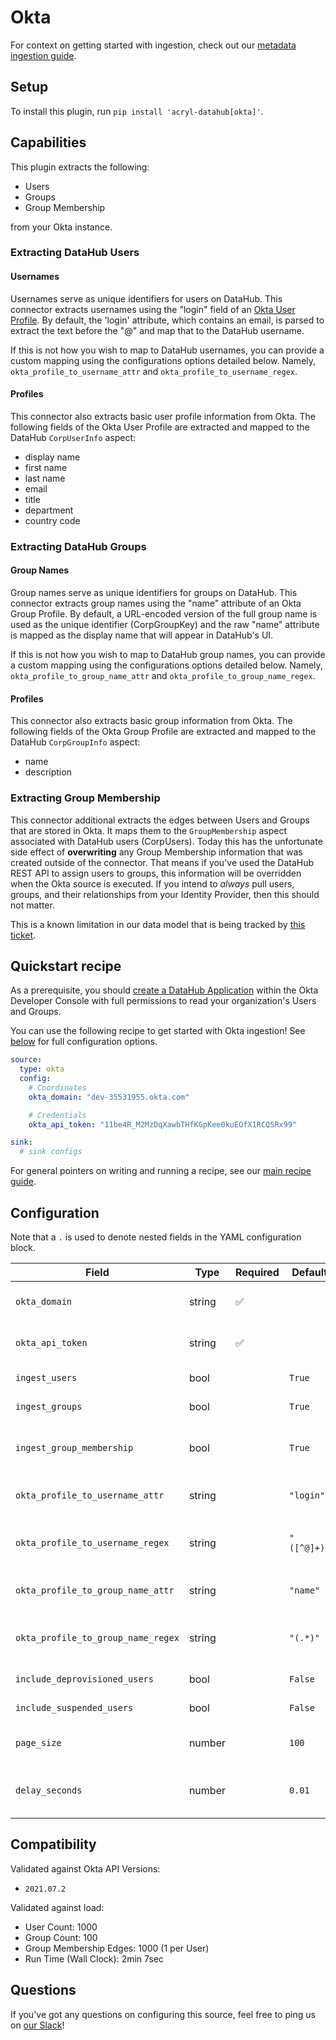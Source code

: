 # Okta 

For context on getting started with ingestion, check out our [metadata ingestion guide](../README.md).

## Setup

To install this plugin, run `pip install 'acryl-datahub[okta]'`.

## Capabilities

This plugin extracts the following:

- Users
- Groups
- Group Membership

from your Okta instance. 

### Extracting DataHub Users

#### Usernames

Usernames serve as unique identifiers for users on DataHub. This connector extracts usernames using the 
"login" field of an [Okta User Profile](https://developer.okta.com/docs/reference/api/users/#profile-object). 
By default, the 'login' attribute, which contains an email, is parsed to extract the text before the "@" and map that to the DataHub username.

If this is not how you wish to map to DataHub usernames, you can provide a custom mapping using the configurations options detailed below. Namely, `okta_profile_to_username_attr` 
and `okta_profile_to_username_regex`. 

#### Profiles

This connector also extracts basic user profile information from Okta. The following fields of the Okta User Profile are extracted
and mapped to the DataHub `CorpUserInfo` aspect:

- display name 
- first name
- last name
- email
- title
- department
- country code 

### Extracting DataHub Groups

#### Group Names

Group names serve as unique identifiers for groups on DataHub. This connector extracts group names using the "name" attribute of an Okta Group Profile.
By default, a URL-encoded version of the full group name is used as the unique identifier (CorpGroupKey) and the raw "name" attribute is mapped
as the display name that will appear in DataHub's UI. 

If this is not how you wish to map to DataHub group names, you can provide a custom mapping using the configurations options detailed below. Namely, `okta_profile_to_group_name_attr`
and `okta_profile_to_group_name_regex`.

#### Profiles 

This connector also extracts basic group information from Okta. The following fields of the Okta Group Profile are extracted and mapped to the
DataHub `CorpGroupInfo` aspect:

- name
- description

### Extracting Group Membership

This connector additional extracts the edges between Users and Groups that are stored in Okta. It maps them to the `GroupMembership` aspect
associated with DataHub users (CorpUsers). Today this has the unfortunate side effect of **overwriting** any Group Membership information that
was created outside of the connector. That means if you've used the DataHub REST API to assign users to groups, this information will be overridden
when the Okta source is executed. If you intend to *always* pull users, groups, and their relationships from your Identity Provider, then
this should not matter. 

This is a known limitation in our data model that is being tracked by [this ticket](https://github.com/linkedin/datahub/issues/3065).


## Quickstart recipe

As a prerequisite, you should [create a DataHub Application](https://developer.okta.com/docs/guides/sign-into-web-app/aspnet/create-okta-application/) within the Okta Developer Console with full permissions
to read your organization's Users and Groups. 

You can use the following recipe to get started with Okta ingestion! See [below](#config-details) for full configuration options.

```yml
source:
  type: okta
  config:
    # Coordinates
    okta_domain: "dev-35531955.okta.com"

    # Credentials
    okta_api_token: "11be4R_M2MzDqXawbTHfKGpKee0kuEOfX1RCQSRx99"

sink:
  # sink configs
```

For general pointers on writing and running a recipe, see our [main recipe guide](../README.md#recipes).


## Configuration

Note that a `.` is used to denote nested fields in the YAML configuration block.

| Field                              | Type   | Required | Default     | Description                                                                                                     |  |
|------------------------------------|--------|----------|-------------|-----------------------------------------------------------------------------------------------------------------|--|
| `okta_domain`                      | string | ✅       |             | The location of your Okta Domain, without a protocol. Can be found in Okta Developer console.                   |  |
| `okta_api_token`                   | string | ✅       |             | An API token generated for the DataHub application inside your Okta Developer Console.                          |  |
| `ingest_users`                     | bool   |          | `True`      | Whether users should be ingested into DataHub.                                                                  |  |
| `ingest_groups`                    | bool   |          | `True`      | Whether groups should be ingested into DataHub.                                                                 |  |
| `ingest_group_membership`          | bool   |          | `True`      | Whether group membership should be ingested into DataHub. ingest_groups must be True if this is True.           |  |
| `okta_profile_to_username_attr`    | string |          | `"login"`   | Which Okta User Profile attribute to use as input to DataHub username mapping.                                  |  |
| `okta_profile_to_username_regex`   | string |          | `"([^@]+)"` | A regex used to parse the DataHub username from the attribute specified in `okta_profile_to_username_attr`.     |  |
| `okta_profile_to_group_name_attr`  | string |          | `"name"`    | Which Okta Group Profile attribute to use as input to DataHub group name mapping.                               |  |
| `okta_profile_to_group_name_regex` | string |          | `"(.*)"`    | A regex used to parse the DataHub group name from the attribute specified in `okta_profile_to_group_name_attr`. |  |
| `include_deprovisioned_users`      | bool   |          | `False`     | Whether to ingest users in the DEPROVISIONED state from Okta.                                                   |  |
| `include_suspended_users`          | bool   |          | `False`     | Whether to ingest users in the SUSPENDED state from Okta.                                                       |  |
| `page_size`                        | number |          | `100`       | The number of entities requested from Okta's REST APIs in one request.                                          |  |
| `delay_seconds`                    | number |          | `0.01`      | Number of seconds to wait between calls to Okta's REST APIs. (Okta rate limits). Defaults to 10ms.                                  |  |

## Compatibility

 Validated against Okta API Versions:
   - `2021.07.2`

 Validated against load:
   - User Count: 1000
   - Group Count: 100
   - Group Membership Edges: 1000 (1 per User)
   - Run Time (Wall Clock): 2min 7sec

## Questions

If you've got any questions on configuring this source, feel free to ping us on [our Slack](https://slack.datahubproject.io/)!
